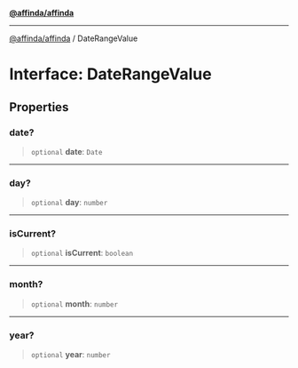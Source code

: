 [**@affinda/affinda**](../README.md)

***

[@affinda/affinda](../globals.md) / DateRangeValue

# Interface: DateRangeValue

## Properties

### date?

> `optional` **date**: `Date`

***

### day?

> `optional` **day**: `number`

***

### isCurrent?

> `optional` **isCurrent**: `boolean`

***

### month?

> `optional` **month**: `number`

***

### year?

> `optional` **year**: `number`
